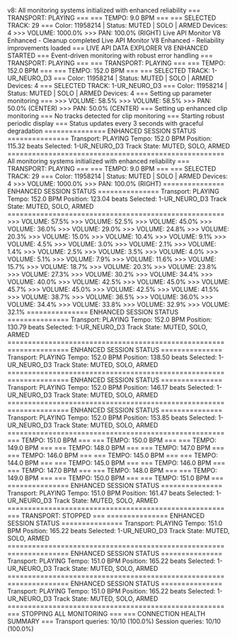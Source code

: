 v8: All monitoring systems initialized with enhanced reliability  === TRANSPORT: PLAYING ===  === TEMPO: 9.0 BPM ===  === SELECTED TRACK: 29 ===      Color: 11958214 | Status: MUTED | SOLO | ARMED      Devices: 4  >>> VOLUME: 1000.0%  >>> PAN: 100.0% (RIGHT)  Live API Monitor V8 Enhanced - Cleanup completed  Live API Monitor V8 Enhanced - Reliability improvements loaded  === LIVE API DATA EXPLORER V8 ENHANCED STARTED ===  Event-driven monitoring with robust error handling    === TRANSPORT: PLAYING ===  === TRANSPORT: PLAYING ===  === TEMPO: 152.0 BPM ===  === TEMPO: 152.0 BPM ===  === SELECTED TRACK: 1-UR_NEURO_D3 ===      Color: 11958214 | Status: MUTED | SOLO | ARMED      Devices: 4  === SELECTED TRACK: 1-UR_NEURO_D3 ===      Color: 11958214 | Status: MUTED | SOLO | ARMED      Devices: 4  === Setting up parameter monitoring ===  >>> VOLUME: 58.5%  >>> VOLUME: 58.5%  >>> PAN: 50.0% (CENTER)  >>> PAN: 50.0% (CENTER)  === Setting up enhanced clip monitoring ===  No tracks detected for clip monitoring  === Starting robust periodic display ===  Status updates every 3 seconds with graceful degradation    =============== ENHANCED SESSION STATUS ===============  Transport: PLAYING  Tempo: 152.0 BPM  Position: 115.32 beats  Selected: 1-UR_NEURO_D3  Track State: MUTED, SOLO, ARMED  =====================================================  All monitoring systems initialized with enhanced reliability  === TRANSPORT: PLAYING ===  === TEMPO: 9.0 BPM ===  === SELECTED TRACK: 29 ===      Color: 11958214 | Status: MUTED | SOLO | ARMED      Devices: 4  >>> VOLUME: 1000.0%  >>> PAN: 100.0% (RIGHT)    =============== ENHANCED SESSION STATUS ===============  Transport: PLAYING  Tempo: 152.0 BPM  Position: 123.04 beats  Selected: 1-UR_NEURO_D3  Track State: MUTED, SOLO, ARMED  =====================================================  >>> VOLUME: 57.5%  >>> VOLUME: 52.5%  >>> VOLUME: 45.0%  >>> VOLUME: 36.0%  >>> VOLUME: 29.0%  >>> VOLUME: 24.8%  >>> VOLUME: 20.3%  >>> VOLUME: 15.0%  >>> VOLUME: 10.4%  >>> VOLUME: 9.1%  >>> VOLUME: 4.5%  >>> VOLUME: 3.0%  >>> VOLUME: 2.1%  >>> VOLUME: 1.4%  >>> VOLUME: 2.5%  >>> VOLUME: 3.5%  >>> VOLUME: 4.0%  >>> VOLUME: 5.1%  >>> VOLUME: 7.9%  >>> VOLUME: 11.6%  >>> VOLUME: 15.7%  >>> VOLUME: 18.7%  >>> VOLUME: 20.3%  >>> VOLUME: 23.8%  >>> VOLUME: 27.3%  >>> VOLUME: 30.2%  >>> VOLUME: 34.4%  >>> VOLUME: 40.0%  >>> VOLUME: 42.5%  >>> VOLUME: 45.0%  >>> VOLUME: 45.7%  >>> VOLUME: 45.0%  >>> VOLUME: 42.5%  >>> VOLUME: 41.5%  >>> VOLUME: 38.7%  >>> VOLUME: 36.5%  >>> VOLUME: 36.0%  >>> VOLUME: 34.4%  >>> VOLUME: 33.8%  >>> VOLUME: 32.9%  >>> VOLUME: 32.1%    =============== ENHANCED SESSION STATUS ===============  Transport: PLAYING  Tempo: 152.0 BPM  Position: 130.79 beats  Selected: 1-UR_NEURO_D3  Track State: MUTED, SOLO, ARMED  =====================================================    =============== ENHANCED SESSION STATUS ===============  Transport: PLAYING  Tempo: 152.0 BPM  Position: 138.50 beats  Selected: 1-UR_NEURO_D3  Track State: MUTED, SOLO, ARMED  =====================================================    =============== ENHANCED SESSION STATUS ===============  Transport: PLAYING  Tempo: 152.0 BPM  Position: 146.17 beats  Selected: 1-UR_NEURO_D3  Track State: MUTED, SOLO, ARMED  =====================================================    =============== ENHANCED SESSION STATUS ===============  Transport: PLAYING  Tempo: 152.0 BPM  Position: 153.85 beats  Selected: 1-UR_NEURO_D3  Track State: MUTED, SOLO, ARMED  =====================================================  === TEMPO: 151.0 BPM ===  === TEMPO: 150.0 BPM ===  === TEMPO: 149.0 BPM ===  === TEMPO: 148.0 BPM ===  === TEMPO: 147.0 BPM ===  === TEMPO: 146.0 BPM ===  === TEMPO: 145.0 BPM ===  === TEMPO: 144.0 BPM ===  === TEMPO: 145.0 BPM ===  === TEMPO: 146.0 BPM ===  === TEMPO: 147.0 BPM ===  === TEMPO: 148.0 BPM ===  === TEMPO: 149.0 BPM ===  === TEMPO: 150.0 BPM ===  === TEMPO: 151.0 BPM ===    =============== ENHANCED SESSION STATUS ===============  Transport: PLAYING  Tempo: 151.0 BPM  Position: 161.47 beats  Selected: 1-UR_NEURO_D3  Track State: MUTED, SOLO, ARMED  =====================================================  === TRANSPORT: STOPPED ===    =============== ENHANCED SESSION STATUS ===============  Transport: PLAYING  Tempo: 151.0 BPM  Position: 165.22 beats  Selected: 1-UR_NEURO_D3  Track State: MUTED, SOLO, ARMED  =====================================================    =============== ENHANCED SESSION STATUS ===============  Transport: PLAYING  Tempo: 151.0 BPM  Position: 165.22 beats  Selected: 1-UR_NEURO_D3  Track State: MUTED, SOLO, ARMED  =====================================================    =============== ENHANCED SESSION STATUS ===============  Transport: PLAYING  Tempo: 151.0 BPM  Position: 165.22 beats  Selected: 1-UR_NEURO_D3  Track State: MUTED, SOLO, ARMED  =====================================================  === STOPPING ALL MONITORING ===  === CONNECTION HEALTH SUMMARY ===  Transport queries: 10/10 (100.0%)  Session queries: 10/10 (100.0%) 

